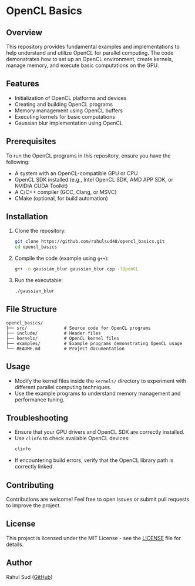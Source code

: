 # OpenCL Basics

## Overview
This repository provides fundamental examples and implementations to help understand and utilize OpenCL for parallel computing. The code demonstrates how to set up an OpenCL environment, create kernels, manage memory, and execute basic computations on the GPU.

## Features
- Initialization of OpenCL platforms and devices
- Creating and building OpenCL programs
- Memory management using OpenCL buffers
- Executing kernels for basic computations
- Gaussian blur implementation using OpenCL

## Prerequisites
To run the OpenCL programs in this repository, ensure you have the following:
- A system with an OpenCL-compatible GPU or CPU
- OpenCL SDK installed (e.g., Intel OpenCL SDK, AMD APP SDK, or NVIDIA CUDA Toolkit)
- A C/C++ compiler (GCC, Clang, or MSVC)
- CMake (optional, for build automation)

## Installation
1. Clone the repository:
   ```sh
   git clone https://github.com/rahulsud48/opencl_basics.git
   cd opencl_basics
   ```
2. Compile the code (example using `g++`):
   ```sh
   g++ -o gaussian_blur gaussian_blur.cpp -lOpenCL
   ```
3. Run the executable:
   ```sh
   ./gaussian_blur
   ```

## File Structure
```
opencl_basics/
├── src/              # Source code for OpenCL programs
├── include/          # Header files
├── kernels/          # OpenCL kernel files
├── examples/         # Example programs demonstrating OpenCL usage
└── README.md         # Project documentation
```

## Usage
- Modify the kernel files inside the `kernels/` directory to experiment with different parallel computing techniques.
- Use the example programs to understand memory management and performance tuning.

## Troubleshooting
- Ensure that your GPU drivers and OpenCL SDK are correctly installed.
- Use `clinfo` to check available OpenCL devices:
  ```sh
  clinfo
  ```
- If encountering build errors, verify that the OpenCL library path is correctly linked.

## Contributing
Contributions are welcome! Feel free to open issues or submit pull requests to improve the project.

## License
This project is licensed under the MIT License - see the [LICENSE](LICENSE) file for details.

## Author
Rahul Sud ([GitHub](https://github.com/rahulsud48))

